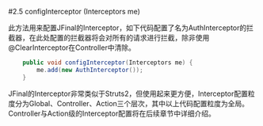 #2.5 configInterceptor (Interceptors me)

此方法用来配置JFinal的Interceptor，如下代码配置了名为AuthInterceptor的拦截器，在此处配置的拦截器将会对所有的请求进行拦截，除非使用@ClearInterceptor在Controller中清除。

```java
	public void configInterceptor(Interceptors me) {
		me.add(new AuthInterceptor());
	}
```
    
JFinal的Interceptor非常类似于Struts2，但使用起来更方便，Interceptor配置粒度分为Global、Controller、Action三个层次，其中以上代码配置粒度为全局。Controller与Action级的Interceptor配置将在后续章节中详细介绍。


